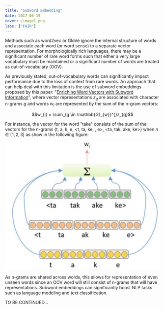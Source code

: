 ```yaml
---
title: "Subword Embedding"
date: 2017-06-19
cover: /image1.png
labs: ["FAIR"]
---
```


Methods such as word2vec or GloVe ignore the internal structure of words
and associate each word (or word sense) to a separate vector
representation. For morphologically rich languages, there may be a
significant number of rare word forms such that either a very large
vocabulary must be maintained or a significant number of words are
treated as out-of-vocabulary (OOV).

As previously stated, out-of-vocabulary words can significantly impact
performance due to the loss of context from rare words. An approach that
can help deal with this limitation is the use of subword embeddings
proposed by this paper: "[Enriching Word Vectors with Subword
Information](https://arxiv.org/pdf/1607.04606.pdf)", where vector
representations $z_{g}$ are associated with character n-grams *g* and
words $w_{i}$ are represented by the sum of the n-gram vectors:

$$w_{i} = \sum_{g \in \mathbb{G}_{w}}^{}z_{g}$$

For instance, the vector for the word "take" consists of the sum of the
vectors for the n-grams {t, a, k, e, \<t, ta, ke, , e\>, \<ta, tak, ake,
ke\>} when $n \in \lbrack 1,2,3\rbrack$ as show in the following figure:

<div align="center">
    <img src="media/subword_embedding/image1.png" width=750>
</div>


As n-grams are shared across words, this allows for representation of
even unseen words since an OOV word will still consist of n-grams that
will have representations. Subword embeddings can significantly boost
NLP tasks such as language modeling and text classification.

TO BE CONTINUED...